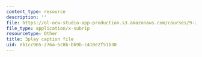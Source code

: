 ```yaml
---
content_type: resource
description: ''
file: https://ol-ocw-studio-app-production.s3.amazonaws.com/courses/9-20-animal-behavior-fall-2013/eb1cc965276a5c8bbb9bc410e2f51b30_472230.vtt
file_type: application/x-subrip
resourcetype: Other
title: 3play caption file
uid: eb1cc965-276a-5c8b-bb9b-c410e2f51b30
---
```

